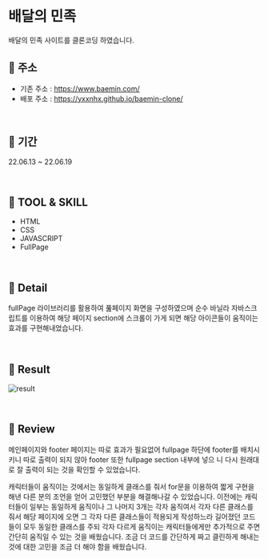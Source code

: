 # 배달의 민족

배달의 민족 사이트를 클론코딩 하였습니다.

## 📎 주소

- 기존 주소 : https://www.baemin.com/
- 배포 주소 : https://yxxnhx.github.io/baemin-clone/

<br />

## 📅 기간

22.06.13 ~ 22.06.19

<br />

## 🏹 TOOL & SKILL

- HTML
- CSS
- JAVASCRIPT
- FullPage

<br />

## 🔎 Detail

fullPage 라이브러리를 활용하여 풆페이지 화면을 구성하였으며 순수 바닐라 자바스크립트를 이용하여 해당 페이지 section에 스크롤이 가게 되면 해당 아이콘들이 움직이는 효과를 구현해내었습니다.

<br />

## 🚀 Result

![result](./baemin_img/result.gif)

<br />

## 📍 Review

메인페이지와 footer 페이지는 따로 효과가 필요없어 fullpage 하단에 footer를 배치시키니 따로 출력이 되지 않아 footer 또한 fullpage section 내부에 넣으
니 다시 원래대로 잘 출력이 되는 것을 확인할 수 있었습니다.

캐릭터들이 움직이는 것에서는 동일하게 클래스를 줘서 for문을 이용하여 짧게 구현을 해낸 다른 분의 조언을 얻어 고민했던 부분을 해결해나갈 수 있었습니다. 이전에는 캐릭터들이 일부는 동일하게 움직이나 그 나머지 3개는 각자 움직여서 각자 다른 클래스를 줘서 해당 페이지에 오면 그 각자 다른 클래스들이 적용되게 작성하느라 길어졌던 코드들이 모두 동일한 클래스를 주되 각자 다르게 움직이는 캐릭터들에게만 추가적으로 주면 간단히 움직일 수 있는 것을 배웠습니다. 조금 더 코드를 간단하게 짜고 클린하게 해내는 것에 대한 고민을 조금 더 해야 함을 배웠습니다.
